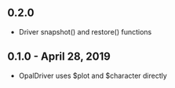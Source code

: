## 0.2.0
- Driver snapshot() and restore() functions

## 0.1.0 - April 28, 2019
- OpalDriver uses $plot and $character directly
